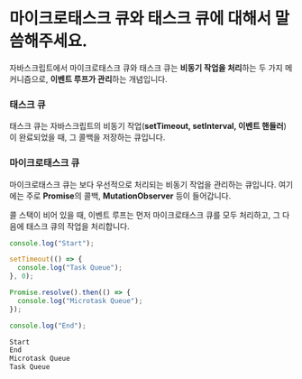 # 마이크로태스크 큐와 태스크 큐에 대해서 말씀해주세요.

자바스크립트에서 마이크로태스크 큐와 태스크 큐는 **비동기 작업을 처리**하는 두 가지 메커니즘으로, **이벤트 루프가 관리**하는 개념입니다.

### 태스크 큐

태스크 큐는 자바스크립트의 비동기 작업(**setTimeout, setInterval, 이벤트 핸들러**)이 완료되었을 때, 그 콜백을 저장하는 큐입니다.

### 마이크로태스크 큐

마이크로태스크 큐는 보다 우선적으로 처리되는 비동기 작업을 관리하는 큐입니다. 여기에는 주로 **Promise**의 콜백, **MutationObserver** 등이 들어갑니다.

콜 스택이 비어 있을 때, 이벤트 루프는 먼저 마이크로태스크 큐를 모두 처리하고, 그 다음에 태스크 큐의 작업을 처리합니다.

```jsx
console.log("Start");

setTimeout(() => {
  console.log("Task Queue");
}, 0);

Promise.resolve().then(() => {
  console.log("Microtask Queue");
});

console.log("End");
```

```jsx
Start
End
Microtask Queue
Task Queue
```
